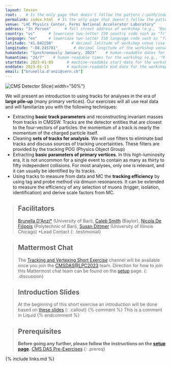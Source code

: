 ```yaml
---
layout: lesson
root: .  # Is the only page that doesn't follow the pattern /:path/index.html
permalink: index.html  # Is the only page that doesn't follow the pattern /:path/index.html
venue: "LHC Physics Center, Fermi National Accelerator Laboratory"        # brief name of the institution that hosts the workshop without address (e.g., "Euphoric State University")
address: "In Person"      # full street address of workshop (e.g., "Room A, 123 Forth Street, Blimingen, Euphoria"), videoconferencing URL, or 'online'
country: "us"      # lowercase two-letter ISO country code such as "fr" (see https://en.wikipedia.org/wiki/ISO_3166-1#Current_codes) for the institution that hosts the workshop
language: "en"     # lowercase two-letter ISO language code such as "fr" (see https://en.wikipedia.org/wiki/List_of_ISO_639-1_codes) for the
latitude: "41.842258"        # decimal latitude of workshop venue (use https://www.latlong.net/)
longitude: "-88.245781"       # decimal longitude of the workshop venue (use https://www.latlong.net)
humandate: "Synchronously January, 2023"    # human-readable dates for the workshop (e.g., "Feb 17-18, 2020")
humantime: "24/7"    # human-readable times for the workshop (e.g., "9:00 am - 4:30 pm")
startdate: 2023-01-09      # machine-readable start date for the workshop in YYYY-MM-DD format like 2015-01-01
enddate: 2023-01-13        # machine-readable end date for the workshop in YYYY-MM-DD format like 2015-01-02
email: ["brunella.d'anzi@cern.ch"]
---
```


![CMS Detector Slice](https://cmsexperiment.web.cern.ch/sites/cmsexperiment.web.cern.ch/files/detectoroverview.gif){:width="50%"}

We will present an introduction to using tracks for analyses in the era of **large pile-up** (many primary vertices). Our exercises will all use real data and will familiarize you with the following techniques:

- Extracting **basic track parameters** and reconstructing invariant masses from tracks in CMSSW. Tracks are the detector entities that are closest to the four-vectors of particles: the momentum of a track is nearly the momentum of the charged particle itself.
- Cleaning **sets of tracks for analysis**. We will use filters to eliminate bad tracks and discuss sources of tracking uncertainties. These filters are provided by the tracking POG (Physics Object Group)
- Extracting **basic parameters of primary vertices**. In this high-luminosity era, it is not uncommon for a single event to contain as many as thirty to fifty independent collisions. For most analyses, only one is relevant, and it can usually be identified by its tracks.
- Using tracks to measure from data and MC the **tracking efficiency** by using tag and probe method via dimuon resonances. It can be extended to measure the efficiency of any selection of muons (trigger, isolation, identification) and derive scale factors from MC.

> ## Facilitators
> [Brunella D'Anzi*](https://twiki.cern.ch/twiki/bin/view/Main/BrunellaDAnzi) (University of Bari), [Caleb Smith](https://twiki.cern.ch/twiki/bin/view/Main/CalebJamesSmith) (Baylor), [Nicola De Filippis](https://twiki.cern.ch/twiki/bin/view/Main/NicolaDeFilippis) (Polytechnic of Bari), [Susan Dittmer](https://twiki.cern.ch/twiki/bin/view/Main/SusanDittmer) (University of Illinois Chicago)
*Lead Contact
{: .testimonial}

> ## Mattermost Chat
> The [Tracking and Vertexing Short Exercise](https://mattermost.web.cern.ch/cmsdaslpc2023/channels/shortextrackingvertexing) channel will be available once you join the [CMSDAS@LPC2023](https://mattermost.web.cern.ch/cmsdaslpc2023/channels/town-square) team. Direction for how to join this Mattermost chat team can be found on the <a href="setup.html">setup</a> page.
{: .discussion}

> ## Introduction Slides
> At the beginning of this short exercise an introduction will be done based on [these slides](https://twiki.cern.ch/twiki/pub/CMS/SWGuideCMSDataAnalysisSchoolLPC2023TrackingVertexingShortExercise/CMSDAS2023_TrackingVertexingExercise_Introduction.pdf)
{: .callout}
{% comment %} This is a comment in Liquid {% endcomment %}

> ## Prerequisites
> **Before going any further, please follow the instructions on the [setup page](setup.md).**
> [CMS DAS Pre-Exercises](https://fnallpc.github.io/cms-das-pre-exercises/)
{: .prereq}

{% include links.md %}
